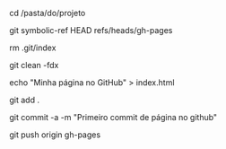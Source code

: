 cd /pasta/do/projeto

git symbolic-ref HEAD refs/heads/gh-pages

rm .git/index

git clean -fdx

echo "Minha página no GitHub" > index.html

git add .

git commit -a -m "Primeiro commit de página no github"

git push origin gh-pages

